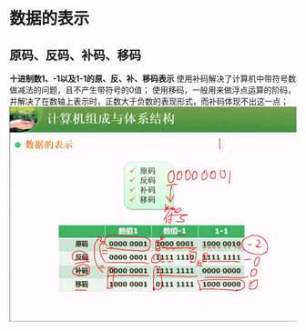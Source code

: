# 数据的表示
## 原码、反码、补码、移码
**十进制数1、-1以及1-1的原、反、补、移码表示**
使用补码解决了计算机中带符号数做减法的问题，且不产生带符号的0值；
使用移码，一般用来做浮点运算的阶码，并解决了在数轴上表示时，正数大于负数的表现形式，而补码体现不出这一点；
![](/imgs/1.2.2-1原反补移码.png)